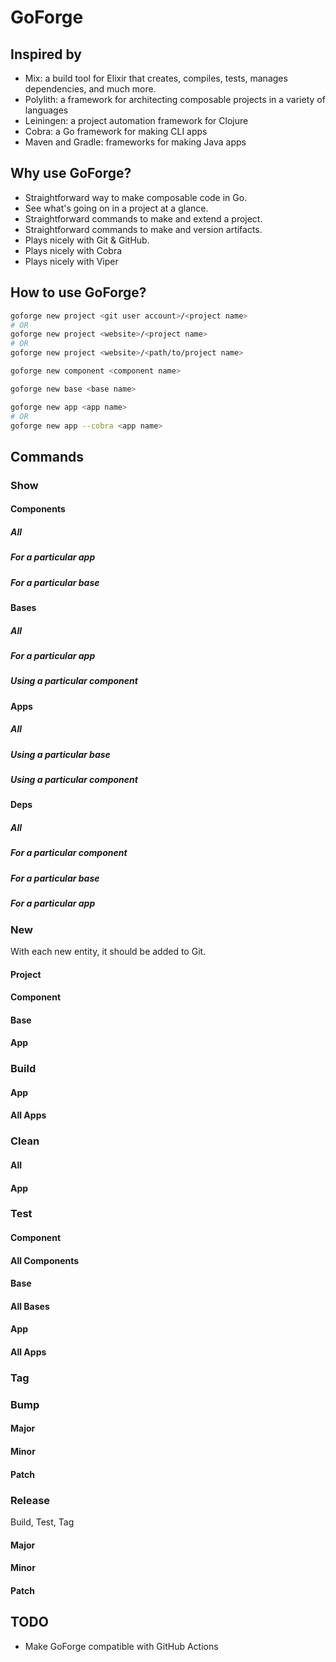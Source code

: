 # GoForge

## Inspired by

- Mix: a build tool for Elixir that creates, compiles, tests, manages dependencies, and much more.
- Polylith: a framework for architecting composable projects in a variety of languages
- Leiningen: a project automation framework for Clojure
- Cobra: a Go framework for making CLI apps
- Maven and Gradle: frameworks for making Java apps

## Why use GoForge?

- Straightforward way to make composable code in Go.
- See what's going on in a project at a glance.
- Straightforward commands to make and extend a project.
- Straightforward commands to make and version artifacts.
- Plays nicely with Git & GitHub.
- Plays nicely with Cobra
- Plays nicely with Viper

## How to use GoForge?

```bash
goforge new project <git user account>/<project name>
# OR
goforge new project <website>/<project name>
# OR
goforge new project <website>/<path/to/project name>
```

```bash
goforge new component <component name>
```

```bash
goforge new base <base name>
```

```bash
goforge new app <app name>
# OR
goforge new app --cobra <app name>
```

## Commands

### Show

#### Components
##### All
##### For a particular app
##### For a particular base

#### Bases
##### All
##### For a particular app
##### Using a particular component

#### Apps
##### All
##### Using a particular base
##### Using a particular component

#### Deps
##### All
##### For a particular component
##### For a particular base
##### For a particular app

### New

With each new entity, it should be added to Git.

#### Project
#### Component
#### Base
#### App

### Build
#### App
#### All Apps

### Clean
#### All
#### App

### Test
#### Component
#### All Components
#### Base
#### All Bases
#### App
#### All Apps

### Tag

### Bump
#### Major
#### Minor
#### Patch

### Release

Build, Test, Tag

#### Major
#### Minor
#### Patch

## TODO

- Make GoForge compatible with GitHub Actions
